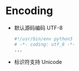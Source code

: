 # Encoding
- 默认源码编码 UTF-8

  ```sh
  #!/usr/bin/env python3
  # -*- coding: utf_8 -*-
  ...
  ```

- 标识符支持 Unicode